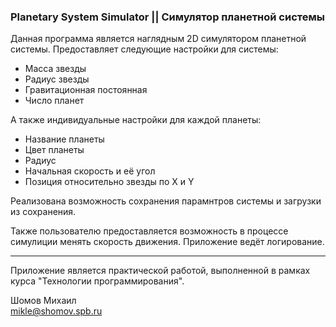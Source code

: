 ### Planetary System Simulator || Симулятор планетной системы


Данная программа является наглядным 2D симулятором планетной системы.
Предоставляет следующие настройки для системы:
- Масса звезды
- Радиус звезды
- Гравитационная постоянная
- Число планет

А также индивидуальные настройки для каждой планеты:
- Название планеты
- Цвет планеты
- Радиус
- Начальная скорость и её угол
- Позиция относительно звезды по X и Y

Реализована возможность сохранения парамнтров системы и загрузки из сохранения.

Также пользователю предоставляется возможность в процессе симулиции менять скорость движения.
Приложение ведёт логирование.


------------

Приложение является практической работой, выполненной в рамках курса "Технологии программирования".

Шомов Михаил  
mikle@shomov.spb.ru